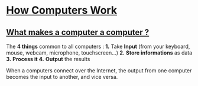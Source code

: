 # [How Computers Work ](https://www.youtube.com/playlist?list=PLzdnOPI1iJNcsRwJhvksEo1tJqjIqWbN-)

## [What makes a computer a computer ?](https://www.youtube.com/watch?v=mCq8-xTH7jA&list=PLzdnOPI1iJNcsRwJhvksEo1tJqjIqWbN-&index=2)

The **4 things** common to all computers :
**1.** Take **Input** (from your keyboard, mouse, webcam, microphone, touchscreen...)
**2.** **Store informations** as data
**3.** **Process it**
**4.** **Output** the results

When a computers connect over the Internet, the output from one computer becomes the input to another, and vice versa.
